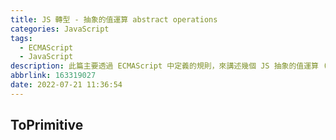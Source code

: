 ```yaml
---
title: JS 轉型 - 抽象的值運算 abstract operations
categories: JavaScript
tags:
  - ECMAScript
  - JavaScript
description: 此篇主要透過 ECMAScript 中定義的規則，來講述幾個 JS 抽象的值運算 (abstract operations) 做轉型的過程。
abbrlink: 163319027
date: 2022-07-21 11:36:54
---
```


## ToPrimitive
